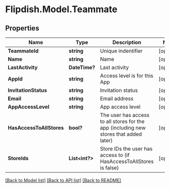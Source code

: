 # Flipdish.Model.Teammate
## Properties

Name | Type | Description | Notes
------------ | ------------- | ------------- | -------------
**TeammateId** | **string** | Unique indentifier | [optional] 
**Name** | **string** | Name | [optional] 
**LastActivity** | **DateTime?** | Last activity | [optional] 
**AppId** | **string** | Access level is for this App | [optional] 
**InvitationStatus** | **string** | Invitation status | [optional] 
**Email** | **string** | Email address | [optional] 
**AppAccessLevel** | **string** | App access level | [optional] 
**HasAccessToAllStores** | **bool?** | The user has access to all stores for the app (including new stores that added later) | [optional] 
**StoreIds** | **List&lt;int?&gt;** | Store IDs the user has access to (if HasAccessToAllStores is false) | [optional] 

[[Back to Model list]](../README.md#documentation-for-models) [[Back to API list]](../README.md#documentation-for-api-endpoints) [[Back to README]](../README.md)

